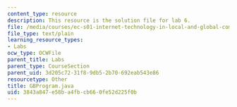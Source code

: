 ```yaml
---
content_type: resource
description: This resource is the solution file for lab 6.
file: /media/courses/ec-s01-internet-technology-in-local-and-global-communities-spring-2005-summer-2005/3843a847e58ba4fbcb660fe52d225f0b_GBProgram.java
file_type: text/plain
learning_resource_types:
- Labs
ocw_type: OCWFile
parent_title: Labs
parent_type: CourseSection
parent_uid: 3d205c72-31f8-9db5-2b70-692eab543e86
resourcetype: Other
title: GBProgram.java
uid: 3843a847-e58b-a4fb-cb66-0fe52d225f0b
---
```

